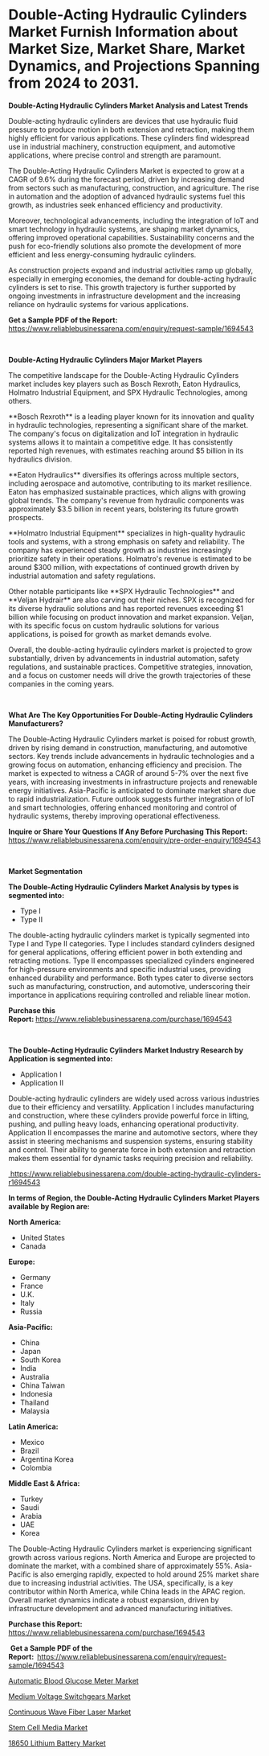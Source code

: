 <p><h1>Double-Acting Hydraulic Cylinders Market Furnish Information about Market Size, Market Share, Market Dynamics, and Projections Spanning from 2024 to 2031.</h1></p><p><strong>Double-Acting Hydraulic Cylinders Market Analysis and Latest Trends</strong></p>
<p><p>Double-acting hydraulic cylinders are devices that use hydraulic fluid pressure to produce motion in both extension and retraction, making them highly efficient for various applications. These cylinders find widespread use in industrial machinery, construction equipment, and automotive applications, where precise control and strength are paramount.</p><p>The Double-Acting Hydraulic Cylinders Market is expected to grow at a CAGR of 9.6% during the forecast period, driven by increasing demand from sectors such as manufacturing, construction, and agriculture. The rise in automation and the adoption of advanced hydraulic systems fuel this growth, as industries seek enhanced efficiency and productivity. </p><p>Moreover, technological advancements, including the integration of IoT and smart technology in hydraulic systems, are shaping market dynamics, offering improved operational capabilities. Sustainability concerns and the push for eco-friendly solutions also promote the development of more efficient and less energy-consuming hydraulic cylinders. </p><p>As construction projects expand and industrial activities ramp up globally, especially in emerging economies, the demand for double-acting hydraulic cylinders is set to rise. This growth trajectory is further supported by ongoing investments in infrastructure development and the increasing reliance on hydraulic systems for various applications.</p></p>
<p><strong>Get a Sample PDF of the Report:&nbsp;</strong> <a href="https://www.reliablebusinessarena.com/enquiry/request-sample/1694543?utm_campaign=1282&utm_medium=2&utm_source=Github&utm_content=ia&utm_term=06102024&utm_id=double-acting-hydraulic-cylinders">https://www.reliablebusinessarena.com/enquiry/request-sample/1694543</a></p>
<p>&nbsp;</p>
<p><strong>Double-Acting Hydraulic Cylinders Major Market Players</strong></p>
<p><p>The competitive landscape for the Double-Acting Hydraulic Cylinders market includes key players such as Bosch Rexroth, Eaton Hydraulics, Holmatro Industrial Equipment, and SPX Hydraulic Technologies, among others. </p><p>**Bosch Rexroth** is a leading player known for its innovation and quality in hydraulic technologies, representing a significant share of the market. The company's focus on digitalization and IoT integration in hydraulic systems allows it to maintain a competitive edge. It has consistently reported high revenues, with estimates reaching around $5 billion in its hydraulics division.</p><p>**Eaton Hydraulics** diversifies its offerings across multiple sectors, including aerospace and automotive, contributing to its market resilience. Eaton has emphasized sustainable practices, which aligns with growing global trends. The company's revenue from hydraulic components was approximately $3.5 billion in recent years, bolstering its future growth prospects.</p><p>**Holmatro Industrial Equipment** specializes in high-quality hydraulic tools and systems, with a strong emphasis on safety and reliability. The company has experienced steady growth as industries increasingly prioritize safety in their operations. Holmatro's revenue is estimated to be around $300 million, with expectations of continued growth driven by industrial automation and safety regulations.</p><p>Other notable participants like **SPX Hydraulic Technologies** and **Veljan Hydrair** are also carving out their niches. SPX is recognized for its diverse hydraulic solutions and has reported revenues exceeding $1 billion while focusing on product innovation and market expansion. Veljan, with its specific focus on custom hydraulic solutions for various applications, is poised for growth as market demands evolve.</p><p>Overall, the double-acting hydraulic cylinders market is projected to grow substantially, driven by advancements in industrial automation, safety regulations, and sustainable practices. Competitive strategies, innovation, and a focus on customer needs will drive the growth trajectories of these companies in the coming years.</p></p>
<p>&nbsp;</p>
<p><strong>What Are The Key Opportunities For Double-Acting Hydraulic Cylinders Manufacturers?</strong></p>
<p><p>The Double-Acting Hydraulic Cylinders market is poised for robust growth, driven by rising demand in construction, manufacturing, and automotive sectors. Key trends include advancements in hydraulic technologies and a growing focus on automation, enhancing efficiency and precision. The market is expected to witness a CAGR of around 5-7% over the next five years, with increasing investments in infrastructure projects and renewable energy initiatives. Asia-Pacific is anticipated to dominate market share due to rapid industrialization. Future outlook suggests further integration of IoT and smart technologies, offering enhanced monitoring and control of hydraulic systems, thereby improving operational effectiveness.</p></p>
<p><strong>Inquire or Share Your Questions If Any Before Purchasing This Report:</strong> <a href="https://www.reliablebusinessarena.com/enquiry/pre-order-enquiry/1694543?utm_campaign=1282&utm_medium=2&utm_source=Github&utm_content=ia&utm_term=06102024&utm_id=double-acting-hydraulic-cylinders">https://www.reliablebusinessarena.com/enquiry/pre-order-enquiry/1694543</a></p>
<p>&nbsp;</p>
<p><strong>Market Segmentation</strong></p>
<p><strong>The Double-Acting Hydraulic Cylinders Market Analysis by types is segmented into:</strong></p>
<p><ul><li>Type I</li><li>Type II</li></ul></p>
<p><p>The double-acting hydraulic cylinders market is typically segmented into Type I and Type II categories. Type I includes standard cylinders designed for general applications, offering efficient power in both extending and retracting motions. Type II encompasses specialized cylinders engineered for high-pressure environments and specific industrial uses, providing enhanced durability and performance. Both types cater to diverse sectors such as manufacturing, construction, and automotive, underscoring their importance in applications requiring controlled and reliable linear motion.</p></p>
<p><strong>Purchase this Report:&nbsp;</strong><a href="https://www.reliablebusinessarena.com/purchase/1694543?utm_campaign=1282&utm_medium=2&utm_source=Github&utm_content=ia&utm_term=06102024&utm_id=double-acting-hydraulic-cylinders">https://www.reliablebusinessarena.com/purchase/1694543</a></p>
<p>&nbsp;</p>
<p><strong>The Double-Acting Hydraulic Cylinders Market Industry Research by Application is segmented into:</strong></p>
<p><ul><li>Application I</li><li>Application II</li></ul></p>
<p><p>Double-acting hydraulic cylinders are widely used across various industries due to their efficiency and versatility. Application I includes manufacturing and construction, where these cylinders provide powerful force in lifting, pushing, and pulling heavy loads, enhancing operational productivity. Application II encompasses the marine and automotive sectors, where they assist in steering mechanisms and suspension systems, ensuring stability and control. Their ability to generate force in both extension and retraction makes them essential for dynamic tasks requiring precision and reliability.</p></p>
<p><a href="https://www.reliablebusinessarena.com/double-acting-hydraulic-cylinders-r1694543?utm_campaign=1282&utm_medium=2&utm_source=Github&utm_content=ia&utm_term=06102024&utm_id=double-acting-hydraulic-cylinders">&nbsp;https://www.reliablebusinessarena.com/double-acting-hydraulic-cylinders-r1694543</a></p>
<p><strong>In terms of Region, the Double-Acting Hydraulic Cylinders Market Players available by Region are:</strong></p>
<p>
    <p> <strong> North America: </strong>
        <ul>
            <li>United States</li>
            <li>Canada</li>
        </ul>
        </p> 
    <p> <strong> Europe: </strong>
        <ul>
            <li>Germany</li>
            <li>France</li>
            <li>U.K.</li>
            <li>Italy</li>
            <li>Russia</li>
        </ul>
        </p> 
    <p> <strong> Asia-Pacific: </strong>
        <ul>
            <li>China</li>
            <li>Japan</li>
            <li>South Korea</li>
            <li>India</li>
            <li>Australia</li>
            <li>China Taiwan</li>
            <li>Indonesia</li>
            <li>Thailand</li>
            <li>Malaysia</li>
        </ul>
        </p> 
    <p> <strong> Latin America: </strong>
        <ul>
            <li>Mexico</li>
            <li>Brazil</li>
            <li>Argentina Korea</li>
            <li>Colombia</li>
        </ul>
        </p> 
    <p> <strong> Middle East & Africa: </strong>
        <ul>
            <li>Turkey</li>
            <li>Saudi</li>
            <li>Arabia</li>
            <li>UAE</li>
            <li>Korea</li>
        </ul>
    </p>
    </p>
<p><p>The Double-Acting Hydraulic Cylinders market is experiencing significant growth across various regions. North America and Europe are projected to dominate the market, with a combined share of approximately 55%. Asia-Pacific is also emerging rapidly, expected to hold around 25% market share due to increasing industrial activities. The USA, specifically, is a key contributor within North America, while China leads in the APAC region. Overall market dynamics indicate a robust expansion, driven by infrastructure development and advanced manufacturing initiatives.</p></p>
<p><strong>Purchase this Report: </strong><a href="https://www.reliablebusinessarena.com/purchase/1694543?utm_campaign=1282&utm_medium=2&utm_source=Github&utm_content=ia&utm_term=06102024&utm_id=double-acting-hydraulic-cylinders">https://www.reliablebusinessarena.com/purchase/1694543</a></p>
<p>&nbsp;<strong>Get a Sample PDF of the Report:&nbsp;&nbsp;</strong><a href="https://www.reliablebusinessarena.com/enquiry/request-sample/1694543?utm_campaign=1282&utm_medium=2&utm_source=Github&utm_content=ia&utm_term=06102024&utm_id=double-acting-hydraulic-cylinders">https://www.reliablebusinessarena.com/enquiry/request-sample/1694543</a></p>
<p><strong></strong></p>
<p><p><a href="https://www.linkedin.com/pulse/global-automatic-blood-glucose-meter-market-focus-product-type-kdisc?utm_campaign=1282&utm_medium=2&utm_source=Github&utm_content=ia&utm_term=06102024&utm_id=double-acting-hydraulic-cylinders">Automatic Blood Glucose Meter Market</a></p><p><a href="https://issuu.com/reportprime-2/docs/medium-voltage-switchgears-market-s_f17b1a90402e8c?utm_campaign=1282&utm_medium=2&utm_source=Github&utm_content=ia&utm_term=06102024&utm_id=double-acting-hydraulic-cylinders">Medium Voltage Switchgears Market</a></p><p><a href="https://www.linkedin.com/pulse/unlocking-growth-potential-strategic-analysis-continuous-wave-bvnre?utm_campaign=1282&utm_medium=2&utm_source=Github&utm_content=ia&utm_term=06102024&utm_id=double-acting-hydraulic-cylinders">Continuous Wave Fiber Laser Market</a></p><p><a href="https://www.linkedin.com/pulse/stem-cell-media-market-transformation-comparative-analysis-2024-2031-snulc?utm_campaign=1282&utm_medium=2&utm_source=Github&utm_content=ia&utm_term=06102024&utm_id=double-acting-hydraulic-cylinders">Stem Cell Media Market</a></p><p><a href="https://issuu.com/reportprime-2/docs/18650-lithium-battery-market-size-2_0115ceda525bab?utm_campaign=1282&utm_medium=2&utm_source=Github&utm_content=ia&utm_term=06102024&utm_id=double-acting-hydraulic-cylinders">18650 Lithium Battery Market</a></p></p>